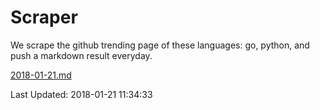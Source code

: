 # Scraper

We scrape the github trending page of these languages: go, python, and push a markdown result everyday.

[2018-01-21.md](https://github.com/borays/Scraper/blob/master/2018-01-21.md)

Last Updated: 2018-01-21 11:34:33
